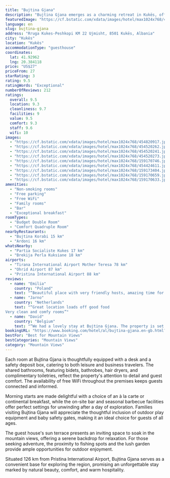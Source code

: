 ```yaml
---
title: "Bujtina Gjana"
description: "Bujtina Gjana emerges as a charming retreat in Kukës, offering guests a unique blend of comfort and scenic beauty."
featuredImage: "https://cf.bstatic.com/xdata/images/hotel/max1024x768/454820917.jpg?k=586db5c18cbf3ba088652e61d347001f35f10610a30db37720594330b54daec7&o=&hp=1"
language: en
slug: bujtina-gjana
address: "Rruga Kukes-Peshkopi KM 22 Ujmisht, 8501 Kukës, Albania"
city: "Kukës"
location: "Kukës"
accommodationType: "guesthouse"
coordinates:
  lat: 41.92962
  lng: 20.384118
price: "US$27"
priceFrom: 27
starRating: 3
rating: 9.5
ratingWords: "Exceptional"
numberOfReviews: 212
ratings:
  overall: 9.5
  location: 9.3
  cleanliness: 9.7
  facilities: 9
  value: 9.5
  comfort: 9.3
  staff: 9.6
  wifi: 10
images:
  - "https://cf.bstatic.com/xdata/images/hotel/max1024x768/454820917.jpg?k=586db5c18cbf3ba088652e61d347001f35f10610a30db37720594330b54daec7&o=&hp=1"
  - "https://cf.bstatic.com/xdata/images/hotel/max1024x768/454520262.jpg?k=5e0f2de859f30a7b8c3f43487c3044e53f4a997a90e5f1243c09eb4d7301d9af&o=&hp=1"
  - "https://cf.bstatic.com/xdata/images/hotel/max1024x768/454520241.jpg?k=6a64d505dbfc0a713fedf56987a9b52feea85148287218065d5e965fc8df6846&o=&hp=1"
  - "https://cf.bstatic.com/xdata/images/hotel/max1024x768/454520273.jpg?k=eaecd905162bb1b6b2ce5ae0580048e3808cb082db2044de7f001b858450c639&o=&hp=1"
  - "https://cf.bstatic.com/xdata/images/hotel/max1024x768/159170746.jpg?k=917b16177cb7fd2f0680aea6167ea49bb5d28cbced680c821ba0447a292e732d&o=&hp=1"
  - "https://cf.bstatic.com/xdata/images/hotel/max1024x768/454424611.jpg?k=ff18edc00000edf93a391b45ae55fa5c73cf2aec6994cf9c47b42f464482cf4a&o=&hp=1"
  - "https://cf.bstatic.com/xdata/images/hotel/max1024x768/159173404.jpg?k=440ce8f3ea9f5ce54279bc12b5276e46736cf2940adcae48ac9cd806c004c2b6&o=&hp=1"
  - "https://cf.bstatic.com/xdata/images/hotel/max1024x768/159170659.jpg?k=f21e20c6325ff6e8c91f5a3071add105fcc913ae2c5b81fe73a5b6a862d67cc0&o=&hp=1"
  - "https://cf.bstatic.com/xdata/images/hotel/max1024x768/159170633.jpg?k=ef01cb5599aaae2bc3f11cc126abf5f3b535143c7c768cf29472932c12c0e3ca&o=&hp=1"
amenities:
  - "Non-smoking rooms"
  - "Free parking"
  - "Free WiFi"
  - "Family rooms"
  - "Bar"
  - "Exceptional breakfast"
roomTypes:
  - "Budget Double Room"
  - "Comfort Quadruple Room"
nearbyRestaurants:
  - "Bujtina Korabi 15 km"
  - "Ardoni 16 km"
whatsNearby:
  - "Partia Socialiste Kukes 17 km"
  - "Brekija Perla Kuksiane 18 km"
airports:
  - "Tirana International Airport Mother Teresa 78 km"
  - "Ohrid Airport 87 km"
  - "Pristina International Airport 88 km"
reviews:
  - name: "Emilia"
    country: "Poland"
    text: "“Beautiful place with very friendly hosts, amazing time for rest, tasty homemade food, highly recommended”"
  - name: "Jarno"
    country: "Netherlands"
    text: "“Great location loads off good food
Very clean and comfy rooms”"
  - name: "David"
    country: "Belgium"
    text: "“We had a lovely stay at Bujtina Gjana. The property is set in a wonderful landscape with a nice garden and the owners went out of their way to make our stay a great experience. Great dinner and breakfast too!”"
bookingURL: "https://www.booking.com/hotel/al/bujtina-gjana.en-gb.html?aid=8035640"
bestFor: "Best for Mountain Views"
bestCategories: "Mountain Views"
category: "Mountain Views"
---
```


Each room at Bujtina Gjana is thoughtfully equipped with a desk and a safety deposit box, catering to both leisure and business travelers. The shared bathrooms, featuring bidets, bathrobes, hair dryers, and complimentary toiletries, reflect the property's attention to detail and guest comfort. The availability of free WiFi throughout the premises keeps guests connected and informed.

Morning starts are made delightful with a choice of an à la carte or continental breakfast, while the on-site bar and seasonal barbecue facilities offer perfect settings for unwinding after a day of exploration. Families visiting Bujtina Gjana will appreciate the thoughtful inclusion of outdoor play equipment and baby safety gates, making it an ideal choice for guests of all ages.

The guest house's sun terrace presents an inviting space to soak in the mountain views, offering a serene backdrop for relaxation. For those seeking adventure, the proximity to fishing spots and the lush garden provide ample opportunities for outdoor enjoyment.

Situated 126 km from Pristina International Airport, Bujtina Gjana serves as a convenient base for exploring the region, promising an unforgettable stay marked by natural beauty, comfort, and warm hospitality.